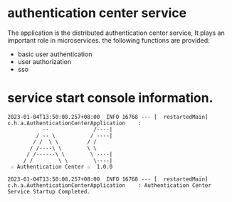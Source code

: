 # authentication center service

The application is the distributed authentication center service, It plays an important role in microservices. 
the following functions are provided:
- basic user authentication
- user authorization
- sso

# service start console information.
```shell
2023-01-04T13:50:08.257+08:00  INFO 16768 --- [  restartedMain] c.h.a.AuthenticationCenterApplication    : 
           --              /----| 
         / -- \           / ----| 
        / /  \ \         / / 
       / /----\ \        \ \ 
      / /------\ \        \ ----| 
     / /        \ \        \----| 
 ☆ Authentication Center ☆  1.0.0

2023-01-04T13:50:08.257+08:00  INFO 16768 --- [  restartedMain] c.h.a.AuthenticationCenterApplication    : Authentication Center Service Startup Completed.
```
